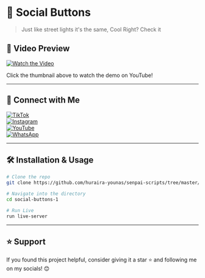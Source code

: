 # 🚀 Social Buttons

> Just like street lights it's the same, Cool Right? Check it

## 🎥 Video Preview

[![Watch the Video](https://img.youtube.com/vi/YOUR_VIDEO_ID/maxresdefault.jpg)](https://youtube.com/shorts/XtNq258O7yI?feature=share)

Click the thumbnail above to watch the demo on YouTube!

---

## 📱 Connect with Me

[![TikTok](https://img.shields.io/badge/TikTok-%23000000.svg?style=for-the-badge&logo=TikTok&logoColor=white)](https://www.tiktok.com/@senpai_scripts)  
[![Instagram](https://img.shields.io/badge/Instagram-%23E4405F.svg?style=for-the-badge&logo=Instagram&logoColor=white)](https://www.instagram.com/senpai_scripts)  
[![YouTube](https://img.shields.io/badge/YouTube-%23FF0000.svg?style=for-the-badge&logo=YouTube&logoColor=white)](https://www.youtube.com/@senpai-scripts)  
[![WhatsApp](https://img.shields.io/badge/WhatsApp-%25D366.svg?style=for-the-badge&logo=WhatsApp&logoColor=white)](https://whatsapp.com/channel/0029Vb4kvri0AgW3jCPfcU3K)  

---

## 🛠️ Installation & Usage

```bash
# Clone the repo
git clone https://github.com/huraira-younas/senpai-scripts/tree/master/html-css-js/social-buttons-1

# Navigate into the directory
cd social-buttons-1

# Run Live
run live-server
```

---

## ⭐ Support
If you found this project helpful, consider giving it a star ⭐️ and following me on my socials! 😊
